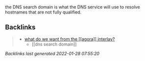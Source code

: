 the DNS search domain is what the DNS service will use to resolve hostnames that are not fully qualified.

## Backlinks

> - [what do we want from the [[agora]] interlay?](2021-W23.md)
>   - [[dns search domain]]

_Backlinks last generated 2022-01-28 07:55:20_
